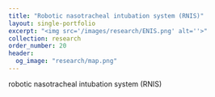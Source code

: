 ```yaml
---
title: "Robotic nasotracheal intubation system (RNIS)"
layout: single-portfolio
excerpt: "<img src='/images/research/ENIS.png' alt=''>"
collection: research
order_number: 20
header: 
  og_image: "research/map.png"
---
```


robotic nasotracheal intubation system (RNIS)

